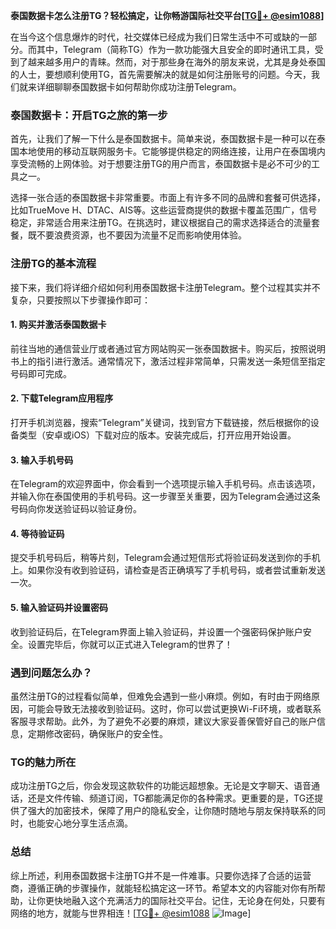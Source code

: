 **泰国数据卡怎么注册TG？轻松搞定，让你畅游国际社交平台[[TG💪+ @esim1088](https://t.me/s/esim1088)]**

在当今这个信息爆炸的时代，社交媒体已经成为我们日常生活中不可或缺的一部分。而其中，Telegram（简称TG）作为一款功能强大且安全的即时通讯工具，受到了越来越多用户的青睐。然而，对于那些身在海外的朋友来说，尤其是身处泰国的人士，要想顺利使用TG，首先需要解决的就是如何注册账号的问题。今天，我们就来详细聊聊泰国数据卡如何帮助你成功注册Telegram。

### 泰国数据卡：开启TG之旅的第一步

首先，让我们了解一下什么是泰国数据卡。简单来说，泰国数据卡是一种可以在泰国本地使用的移动互联网服务卡。它能够提供稳定的网络连接，让用户在泰国境内享受流畅的上网体验。对于想要注册TG的用户而言，泰国数据卡是必不可少的工具之一。

选择一张合适的泰国数据卡非常重要。市面上有许多不同的品牌和套餐可供选择，比如TrueMove H、DTAC、AIS等。这些运营商提供的数据卡覆盖范围广，信号稳定，非常适合用来注册TG。在挑选时，建议根据自己的需求选择适合的流量套餐，既不要浪费资源，也不要因为流量不足而影响使用体验。

### 注册TG的基本流程

接下来，我们将详细介绍如何利用泰国数据卡注册Telegram。整个过程其实并不复杂，只要按照以下步骤操作即可：

#### 1. 购买并激活泰国数据卡

前往当地的通信营业厅或者通过官方网站购买一张泰国数据卡。购买后，按照说明书上的指引进行激活。通常情况下，激活过程非常简单，只需发送一条短信至指定号码即可完成。

#### 2. 下载Telegram应用程序

打开手机浏览器，搜索“Telegram”关键词，找到官方下载链接，然后根据你的设备类型（安卓或iOS）下载对应的版本。安装完成后，打开应用开始设置。

#### 3. 输入手机号码

在Telegram的欢迎界面中，你会看到一个选项提示输入手机号码。点击该选项，并输入你在泰国使用的手机号码。这一步骤至关重要，因为Telegram会通过这条号码向你发送验证码以验证身份。

#### 4. 等待验证码

提交手机号码后，稍等片刻，Telegram会通过短信形式将验证码发送到你的手机上。如果你没有收到验证码，请检查是否正确填写了手机号码，或者尝试重新发送一次。

#### 5. 输入验证码并设置密码

收到验证码后，在Telegram界面上输入验证码，并设置一个强密码保护账户安全。设置完毕后，你就可以正式进入Telegram的世界了！

### 遇到问题怎么办？

虽然注册TG的过程看似简单，但难免会遇到一些小麻烦。例如，有时由于网络原因，可能会导致无法接收到验证码。这时，你可以尝试更换Wi-Fi环境，或者联系客服寻求帮助。此外，为了避免不必要的麻烦，建议大家妥善保管好自己的账户信息，定期修改密码，确保账户的安全性。

### TG的魅力所在

成功注册TG之后，你会发现这款软件的功能远超想象。无论是文字聊天、语音通话，还是文件传输、频道订阅，TG都能满足你的各种需求。更重要的是，TG还提供了强大的加密技术，保障了用户的隐私安全，让你随时随地与朋友保持联系的同时，也能安心地分享生活点滴。

### 总结

综上所述，利用泰国数据卡注册TG并不是一件难事。只要你选择了合适的运营商，遵循正确的步骤操作，就能轻松搞定这一环节。希望本文的内容能对你有所帮助，让你更快地融入这个充满活力的国际社交平台。记住，无论身在何处，只要有网络的地方，就能与世界相连！[[TG💪+ @esim1088](https://t.me/s/esim1088) ![Image](https://i.postimg.cc/4NQfJmqS/Snipaste-2025-05-13-00-14-12.png)]